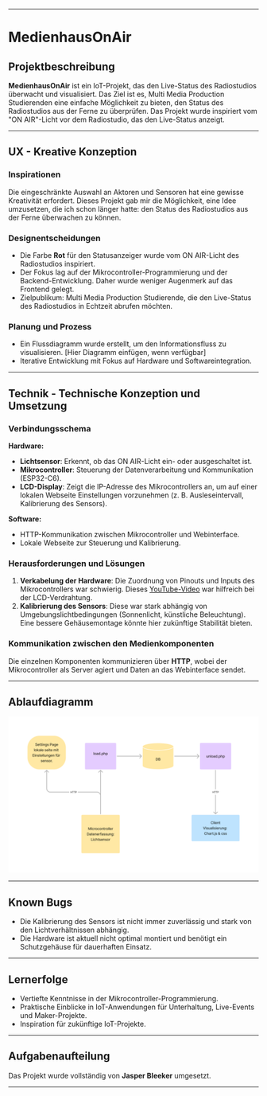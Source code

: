 
---

# MedienhausOnAir

## Projektbeschreibung
**MedienhausOnAir** ist ein IoT-Projekt, das den Live-Status des Radiostudios überwacht und visualisiert. Das Ziel ist es, Multi Media Production Studierenden eine einfache Möglichkeit zu bieten, den Status des Radiostudios aus der Ferne zu überprüfen. Das Projekt wurde inspiriert vom "ON AIR"-Licht vor dem Radiostudio, das den Live-Status anzeigt.

---

## UX - Kreative Konzeption

### Inspirationen
Die eingeschränkte Auswahl an Aktoren und Sensoren hat eine gewisse Kreativität erfordert. Dieses Projekt gab mir die Möglichkeit, eine Idee umzusetzen, die ich schon länger hatte: den Status des Radiostudios aus der Ferne überwachen zu können.

### Designentscheidungen
- Die Farbe **Rot** für den Statusanzeiger wurde vom ON AIR-Licht des Radiostudios inspiriert.
- Der Fokus lag auf der Mikrocontroller-Programmierung und der Backend-Entwicklung. Daher wurde weniger Augenmerk auf das Frontend gelegt.
- Zielpublikum: Multi Media Production Studierende, die den Live-Status des Radiostudios in Echtzeit abrufen möchten.

### Planung und Prozess
- Ein Flussdiagramm wurde erstellt, um den Informationsfluss zu visualisieren. [Hier Diagramm einfügen, wenn verfügbar]
- Iterative Entwicklung mit Fokus auf Hardware und Softwareintegration.

---

## Technik - Technische Konzeption und Umsetzung

### Verbindungsschema
**Hardware:**
- **Lichtsensor**: Erkennt, ob das ON AIR-Licht ein- oder ausgeschaltet ist.
- **Mikrocontroller**: Steuerung der Datenverarbeitung und Kommunikation (ESP32-C6).
- **LCD-Display**: Zeigt die IP-Adresse des Mikrocontrollers an, um auf einer lokalen Webseite Einstellungen vorzunehmen (z. B. Ausleseintervall, Kalibrierung des Sensors).

**Software:**
- HTTP-Kommunikation zwischen Mikrocontroller und Webinterface.
- Lokale Webseite zur Steuerung und Kalibrierung.

### Herausforderungen und Lösungen
1. **Verkabelung der Hardware**: Die Zuordnung von Pinouts und Inputs des Mikrocontrollers war schwierig. Dieses [YouTube-Video](https://www.youtube.com/watch?v=g_6OJDyUw1w&t=321s) war hilfreich bei der LCD-Verdrahtung.
2. **Kalibrierung des Sensors**: Diese war stark abhängig von Umgebungslichtbedingungen (Sonnenlicht, künstliche Beleuchtung). Eine bessere Gehäusemontage könnte hier zukünftige Stabilität bieten.

### Kommunikation zwischen den Medienkomponenten
Die einzelnen Komponenten kommunizieren über **HTTP**, wobei der Mikrocontroller als Server agiert und Daten an das Webinterface sendet.

---

## Ablaufdiagramm
![Ablaufdiagramm](https://github.com/JasperBleeker/MedienhausOnAir/blob/main/img/Information%20Flow%20IoT.jpg?raw=true)

---

## Known Bugs
- Die Kalibrierung des Sensors ist nicht immer zuverlässig und stark von den Lichtverhältnissen abhängig.
- Die Hardware ist aktuell nicht optimal montiert und benötigt ein Schutzgehäuse für dauerhaften Einsatz.

---

## Lernerfolge
- Vertiefte Kenntnisse in der Mikrocontroller-Programmierung.
- Praktische Einblicke in IoT-Anwendungen für Unterhaltung, Live-Events und Maker-Projekte.
- Inspiration für zukünftige IoT-Projekte.

---

## Aufgabenaufteilung
Das Projekt wurde vollständig von **Jasper Bleeker** umgesetzt.

---
